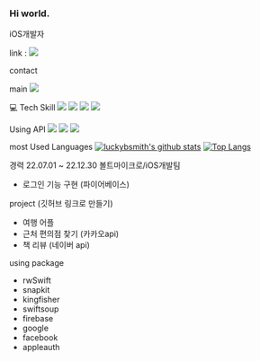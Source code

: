 ### Hi world.

<!--
**luckybsmith/luckybsmith** is a ✨ _special_ ✨ repository because its `README.md` (this file) appears on your GitHub profile.

Here are some ideas to get you started:

- 🔭 I’m currently working on ...
- 🌱 I’m currently learning ...
- 👯 I’m looking to collaborate on ...
- 🤔 I’m looking for help with ...
- 💬 Ask me about ...
- 📫 How to reach me: ...
- 😄 Pronouns: ...
- ⚡ Fun fact: ...
-->

iOS개발자

link : <img src="https://img.shields.io/badge/Tistory-white?style=flat&logo=Tistory&logoColor=000000"/>


contact

main
<img src="https://img.shields.io/badge/Swift-white?style=flat&logo=Swift&logoColor=F05138"/>

💻 Tech Skill
<img src="https://img.shields.io/badge/Swift-white?style=flat&logo=Swift&logoColor=F05138"/>
<img src="https://img.shields.io/badge/C-white?style=flat&logo=C&logoColor=00599C"/>
<img src="https://img.shields.io/badge/JavaScript-white?style=flat&logo=JavaScript&logoColor=B7178C"/>
<img src="https://img.shields.io/badge/Github-white?style=flat&logo=Github&logoColor=181717"/>


Using API
<img src="https://img.shields.io/badge/Naver-white?style=flat&logo=Naver&logoColor=03C75A"/>
<img src="https://img.shields.io/badge/Kakao-white?style=flat&logo=Kakao&logoColor=FFCD00"/>
<img src="https://img.shields.io/badge/Firebase-white?style=flat&logo=Firebase&logoColor=FFCA28"/>

most Used Languages
[![luckybsmith's github stats](https://github-readme-stats.vercel.app/api?username=luckybsmith)](https://github.com/luckybsmith/github-readme-stats)
[![Top Langs](https://github-readme-stats.vercel.app/api/top-langs/?username=luckybsmith&layout=compact)](https://github.com/luckybsmith/github-readme-stats)


경력
22.07.01 ~ 22.12.30 볼트마이크로/iOS개발팀
- 로그인 기능 구현 (파이어베이스)

project (깃허브 링크로 만들기)
- 여행 어플
- 근처 편의점 찾기 (카카오api)
- 책 리뷰 (네이버 api)

using package
- rwSwift
- snapkit
- kingfisher
- swiftsoup
- firebase
- google
- facebook
- appleauth
